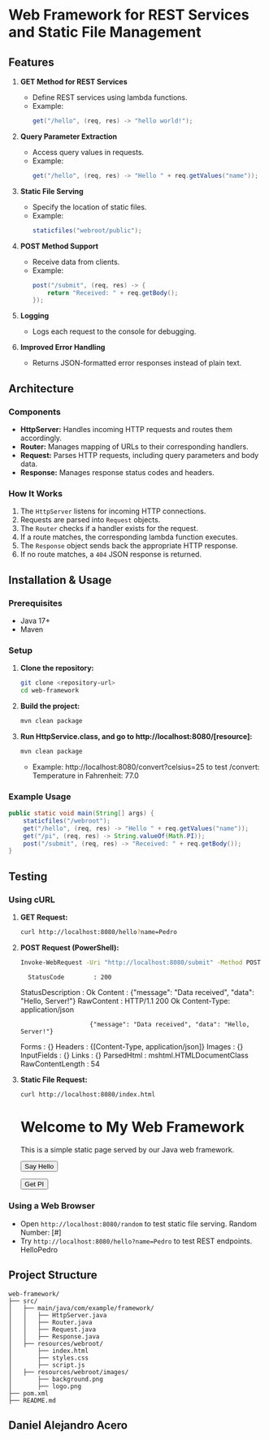 # Web Framework for REST Services and Static File Management

## Features
1. **GET Method for REST Services**
   - Define REST services using lambda functions.
   - Example:
     ```java
     get("/hello", (req, res) -> "hello world!");
     ```

2. **Query Parameter Extraction**
   - Access query values in requests.
   - Example:
     ```java
     get("/hello", (req, res) -> "Hello " + req.getValues("name"));
     ```

3. **Static File Serving**
   - Specify the location of static files.
   - Example:
     ```java
     staticfiles("webroot/public");
     ```

4. **POST Method Support**
   - Receive data from clients.
   - Example:
     ```java
     post("/submit", (req, res) -> {
         return "Received: " + req.getBody();
     });
     ```

5. **Logging**
   - Logs each request to the console for debugging.

6. **Improved Error Handling**
   - Returns JSON-formatted error responses instead of plain text.

## Architecture
### Components
- **HttpServer:** Handles incoming HTTP requests and routes them accordingly.
- **Router:** Manages mapping of URLs to their corresponding handlers.
- **Request:** Parses HTTP requests, including query parameters and body data.
- **Response:** Manages response status codes and headers.

### How It Works
1. The `HttpServer` listens for incoming HTTP connections.
2. Requests are parsed into `Request` objects.
3. The `Router` checks if a handler exists for the request.
4. If a route matches, the corresponding lambda function executes.
5. The `Response` object sends back the appropriate HTTP response.
6. If no route matches, a `404` JSON response is returned.

## Installation & Usage
### Prerequisites
- Java 17+
- Maven

### Setup
1. **Clone the repository:**
   ```sh
   git clone <repository-url>
   cd web-framework
   ```

2. **Build the project:**
   ```sh
   mvn clean package
   ```

3. **Run HttpService.class, and go to http://localhost:8080/[resource]:**
   ```sh
   mvn clean package
   ```

   - Example: http://localhost:8080/convert?celsius=25 to test /convert:
      Temperature in Fahrenheit: 77.0

### Example Usage
```java
public static void main(String[] args) {
    staticfiles("/webroot");
    get("/hello", (req, res) -> "Hello " + req.getValues("name"));
    get("/pi", (req, res) -> String.valueOf(Math.PI));
    post("/submit", (req, res) -> "Received: " + req.getBody());
}
```

## Testing
### Using cURL
1. **GET Request:**
   ```sh
   curl http://localhost:8080/hello?name=Pedro
   ```
2. **POST Request (PowerShell):**
   ```sh
   Invoke-WebRequest -Uri "http://localhost:8080/submit" -Method POST -Body "Hello, Server!" -Headers @{ "Content-Type" = "text/plain" }
   ```

         StatusCode        : 200
      StatusDescription : Ok
      Content           : {"message": "Data received", "data": "Hello, Server!"}
      RawContent        : HTTP/1.1 200 Ok
                          Content-Type: application/json
      
                          {"message": "Data received", "data": "Hello, Server!"}
      Forms             : {}
      Headers           : {[Content-Type, application/json]}
      Images            : {}
      InputFields       : {}
      Links             : {}
      ParsedHtml        : mshtml.HTMLDocumentClass
      RawContentLength  : 54

3. **Static File Request:**
   ```sh
   curl http://localhost:8080/index.html
   ```
      <!DOCTYPE html>
      <html lang="en">
      <head>
          <meta charset="UTF-8">
          <meta name="viewport" content="width=device-width, initial-scale=1.0">
          <title>My Java Web Framework</title>
          <link rel="stylesheet" href="styles.css">
      </head>
      <body>
      <h1>Welcome to My Web Framework</h1>
      <p>This is a simple static page served by our Java web framework.</p>
      
      <button onclick="fetchHello()">Say Hello</button>
      <p id="helloMessage"></p>
      
      <button onclick="fetchPi()">Get PI</button>
      <p id="piValue"></p>
      
      <script src="script.js"></script>
      </body>
      </html>


### Using a Web Browser
- Open `http://localhost:8080/random` to test static file serving.
      Random Number: [#]
- Try `http://localhost:8080/hello?name=Pedro` to test REST endpoints.
      HelloPedro


## Project Structure
```
web-framework/
├── src/
│   ├── main/java/com/example/framework/
│   │   ├── HttpServer.java
│   │   ├── Router.java
│   │   ├── Request.java
│   │   ├── Response.java
│   ├── resources/webroot/
│       ├── index.html
│       ├── styles.css
│       ├── script.js
│   ├── resources/webroot/images/
│       ├── background.png
│       ├── logo.png
├── pom.xml
├── README.md
```

## Daniel Alejandro Acero

